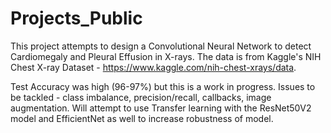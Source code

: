 # Projects_Public



This project attempts to design a Convolutional Neural Network to detect Cardiomegaly and Pleural Effusion in X-rays. The data is from Kaggle's NIH Chest X-ray Dataset - https://www.kaggle.com/nih-chest-xrays/data.

Test Accuracy was high (96-97%) but this is a work in progress. Issues to be tackled - class imbalance, precision/recall, callbacks, image augmentation. Will attempt to use Transfer learning with the ResNet50V2 model and EfficientNet as well to increase robustness of model.
